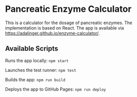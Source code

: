 # Pancreatic Enzyme Calculator

This is a calculator for the dosage of pancreatic enzymes.
The implementation is based on React.
The app is available via https://adalinger.github.io/enzyme-calculator/.

## Available Scripts

Runs the app locally: `npm start`

Launches the test runner: `npm test`

Builds the app: `npm run build`

Deploys the app to GitHub Pages: `npm run deploy`
